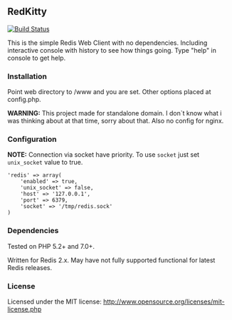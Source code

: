 RedKitty
--------------

[![Build Status](https://travis-ci.org/anze/RedKitty.svg?branch=master)](https://travis-ci.org/anze/RedKitty)

This is the simple Redis Web Client with no dependencies. Including interactive console with history to see how things going. Type "help" in console to get help.

### Installation ###

Point web directory to /www and you are set. Other options placed at config.php.

**WARNING:** This project made for standalone domain. I don`t know what i was thinking about at that time, sorry about that. Also no config for nginx.

### Configuration ###

**NOTE:** Connection via socket have priority. To use `socket` just set `unix_socket` value to true.

	'redis' => array(
		'enabled' => true,
		'unix_socket' => false,
		'host' => '127.0.0.1',
		'port' => 6379,
		'socket' => '/tmp/redis.sock'
	)

### Dependencies ###

Tested on PHP 5.2+ and 7.0+.

Written for Redis 2.x. May have not fully supported functional for latest Redis releases.

### License ###

Licensed under the MIT license: http://www.opensource.org/licenses/mit-license.php